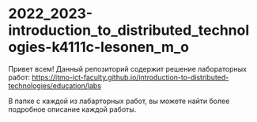 # 2022_2023-introduction_to_distributed_technologies-k4111c-lesonen_m_o

Привет всем! Данный репозиторий содержит решение лабораторных работ: https://itmo-ict-faculty.github.io/introduction-to-distributed-technologies/education/labs

В папке с каждой из лабарторных работ, вы можете найти более подробное описание каждой работы.
